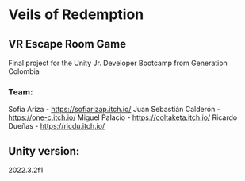 # Veils of Redemption
## VR Escape Room Game
Final project for the Unity Jr. Developer Bootcamp from Generation Colombia

### Team:
Sofía Ariza - https://sofiarizap.itch.io/
Juan Sebastián Calderón - https://one-c.itch.io/
Miguel Palacio - https://coltaketa.itch.io/
Ricardo Dueñas - https://ricdu.itch.io/

## Unity version:
2022.3.2f1
